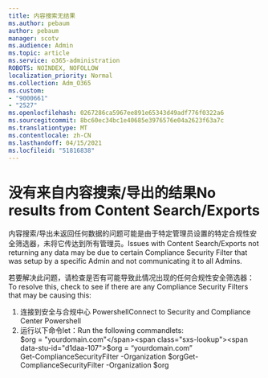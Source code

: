 ```yaml
---
title: 内容搜索无结果
ms.author: pebaum
author: pebaum
manager: scotv
ms.audience: Admin
ms.topic: article
ms.service: o365-administration
ROBOTS: NOINDEX, NOFOLLOW
localization_priority: Normal
ms.collection: Adm_O365
ms.custom:
- "9000661"
- "2527"
ms.openlocfilehash: 0267286ca5967ee891e65343d49adf776f0322a6
ms.sourcegitcommit: 8bc60ec34bc1e40685e3976576e04a2623f63a7c
ms.translationtype: MT
ms.contentlocale: zh-CN
ms.lasthandoff: 04/15/2021
ms.locfileid: "51816838"
---
```

# <a name="no-results-from-content-searchexports"></a><span data-ttu-id="d1daa-102">没有来自内容搜索/导出的结果</span><span class="sxs-lookup"><span data-stu-id="d1daa-102">No results from Content Search/Exports</span></span>

<span data-ttu-id="d1daa-103">内容搜索/导出未返回任何数据的问题可能是由于特定管理员设置的特定合规性安全筛选器，未将它传达到所有管理员。</span><span class="sxs-lookup"><span data-stu-id="d1daa-103">Issues with Content Search/Exports not returning any data may be due to certain Compliance Security Filter that was setup by a specific Admin and not communicating it to all Admins.</span></span>

<span data-ttu-id="d1daa-104">若要解决此问题，请检查是否有可能导致此情况出现的任何合规性安全筛选器：</span><span class="sxs-lookup"><span data-stu-id="d1daa-104">To resolve this, check to see if there are any Compliance Security Filters that may be causing this:</span></span>
1. <span data-ttu-id="d1daa-105">连接到安全与合规中心 Powershell</span><span class="sxs-lookup"><span data-stu-id="d1daa-105">Connect to Security and Compliance Center Powershell</span></span>
2. <span data-ttu-id="d1daa-106">运行以下命令let：</span><span class="sxs-lookup"><span data-stu-id="d1daa-106">Run the following commandlets:</span></span>
<br><span data-ttu-id="d1daa-107">$org = "yourdomain.com"</span><span class="sxs-lookup"><span data-stu-id="d1daa-107">$org = “yourdomain.com”</span></span>
<br><span data-ttu-id="d1daa-108">Get-ComplianceSecurityFilter -Organization $org</span><span class="sxs-lookup"><span data-stu-id="d1daa-108">Get-ComplianceSecurityFilter -Organization $org</span></span>